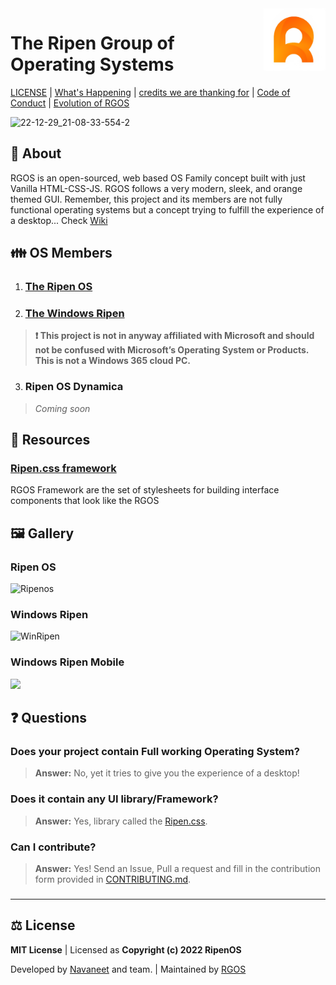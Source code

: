 <img align="right" width="100" height="100" src="Ripenos/Assets/General/ripenOs.png">

# The Ripen Group of Operating Systems
 [LICENSE](LICENSE) | [What's Happening](Docs/Changelog.md) | [credits we are thanking for](Docs/Credits.md) | [Code of Conduct](CODE_OF_CONDUCT.md) | [Evolution of RGOS](Docs/Evolution.md)
 
 ![22-12-29_21-08-33-554-2](https://user-images.githubusercontent.com/120778877/209983105-1a1e190a-a292-4caf-8c7a-3387c6a66e5e.jpg)

## 🪪 About
 RGOS is an open-sourced, web based OS Family concept built with just Vanilla HTML-CSS-JS. RGOS follows a very modern, sleek, and orange themed GUI. Remember, this project and its members are not fully functional operating systems but a concept trying to fulfill the experience of a desktop... Check [Wiki](https://github.com/ripenos/ripenos.github.io/wiki)
 
## 👪 OS Members
1. ### [The Ripen OS](https://ripenos.github.io/Ripenos)
2. ### [The Windows Ripen](https://ripenos.github.io/WinRipen)
 > **❗ This project is not in anyway affiliated with Microsoft and should not be confused with Microsoft’s Operating System or Products. This is not a Windows 365 cloud PC.**
3. ### Ripen OS Dynamica
 > _Coming soon_

## 🎒 Resources
### [Ripen.css framework](https://ripenos.github.io/Docs/framework/frameworks.html)
RGOS Framework are the set of stylesheets for building interface components that look like the RGOS

## 🖼️ Gallery

### Ripen OS
![Ripenos](https://github.com/ripenos/ripenos.github.io/assets/120778877/2e31ae25-66e4-49bd-9eaa-add28b925472)

### Windows Ripen
![WinRipen](https://github.com/ripenos/ripenos.github.io/assets/120778877/c0eea1d5-aa05-4ccf-9cb9-f24b6a2c5d63)
### Windows Ripen Mobile
<img src="https://github.com/ripenos/ripenos.github.io/assets/120778877/a34697a5-4d8e-4837-a634-110f91ff4dd3" width="250" height="auto">

## ❓ Questions

### Does your project contain Full working Operating System?
> **Answer:** No, yet it tries to give you the experience of a desktop!

### Does it contain any UI library/Framework?
> **Answer:** Yes, library called the [Ripen.css](https://ripenos.github.io/Docs/frameworks/frameworks.html).

### Can I contribute?
> **Answer:** Yes! Send an Issue, Pull a request and fill in the contribution form provided in [CONTRIBUTING.md](CONTRIBUTING.md).

### 
<hr>

## ⚖️ License
**MIT License** | Licensed as **Copyright (c) 2022 RipenOS**

Developed by [Navaneet](https://github.com/navaneet239) and team. | Maintained by [RGOS](https://github.com/ripenos)
